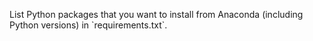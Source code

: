 List Python packages that you want to install from Anaconda (including Python versions) in \`requirements.txt\`.